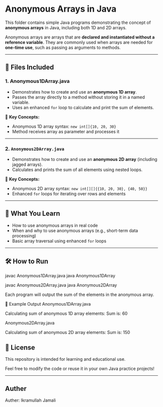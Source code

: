 # Anonymous Arrays in Java

This folder contains simple Java programs demonstrating the concept of **anonymous arrays** in Java, including both 1D and 2D arrays.

Anonymous arrays are arrays that are **declared and instantiated without a reference variable**.
They are commonly used when arrays are needed for **one-time use**, such as passing as arguments to methods.

---

## 📁 Files Included

### 1. Anonymous1DArray.java

- Demonstrates how to create and use an **anonymous 1D array**.
- Passes the array directly to a method without storing it in a named variable.
- Uses an enhanced `for` loop to calculate and print the sum of elements.

📌 **Key Concepts:**
- Anonymous 1D array syntax: `new int[]{10, 20, 30}`
- Method receives array as parameter and processes it

---

### 2. `Anonymous2DArray.java`

- Demonstrates how to create and use an **anonymous 2D array** (including jagged arrays).
- Calculates and prints the sum of all elements using nested loops.

📌 **Key Concepts:**
- Anonymous 2D array syntax: `new int[][]{{10, 20, 30}, {40, 50}}`
- Enhanced `for` loops for iterating over rows and elements

---

## 🧠 What You Learn

- How to use anonymous arrays in real code
- When and why to use anonymous arrays (e.g., short-term data processing)
- Basic array traversal using enhanced `for` loops

---

## 🛠️ How to Run

javac Anonymous1DArray.java
java Anonymous1DArray

javac Anonymous2DArray.java
java Anonymous2DArray

Each program will output the sum of the elements in the anonymous array.

📌 Example Output
Anonymous1DArray.java

Calculating sum of anonymous 1D array elements:
Sum is: 60

Anonymous2DArray.java

Calculating sum of anonymous 2D array elements:
Sum is: 150

## 📘 License
This repository is intended for learning and educational use.

Feel free to modify the code or reuse it in your own Java practice projects!

---

## Auther
Auther: Ikramullah Jamali
